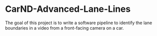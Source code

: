 # CarND-Advanced-Lane-Lines
 The goal of this project is to write a software pipeline to identify the lane boundaries in a video from a front-facing camera on a car.
